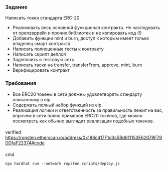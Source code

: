 ### Задание
Написать токен стандарта ERC-20

 - Реализовать весь основной функционал контракта. Не наследовать от openzeppelin и прочих библиотек и не копировать код (!)
 - Добавить функции mint и burn, доступ к которым имеет только владелец смарт контракта
 - Написать полноценные тесты к контракту
 - Написать скрипт деплоя
 - Задеплоить в тестовую сеть
 - Написать таски на transfer, transferFrom, approve, mint, burn
 - Верифицировать контракт

### Требования
- Все ERC20 токены в сети должны удовлетворять стандарту описанному в eip.
- Содержать полный набор функций из eip.
- Реализация логики и ответственность за правильность лежит на вас, впрочем в сети полно примеров ERC20 токенов, где можно посмотреть как обычно выглядит реализация подобных токенов.

####
verified https://ropsten.etherscan.io/address/0x188c417F1d3c5Bd611153E62079F79DDfaF22374#code


####
cmd
```
npx hardhat run --network ropsten scripts/deploy.js
```